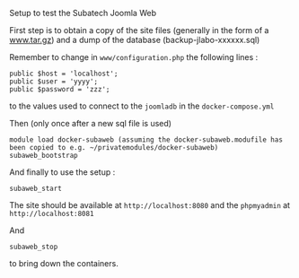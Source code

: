 Setup to test the Subatech Joomla Web

First step is to obtain a copy of the site files (generally in the form of a www.tar.gz) and a dump of the database
(backup-jlabo-xxxxxx.sql)

Remember to change in `www/configuration.php` the following lines :

```
public $host = 'localhost';
public $user = 'yyyy';
public $password = 'zzz';
```

to the values used to connect to the `joomladb` in the `docker-compose.yml`

Then (only once after a new sql file is used)
```
module load docker-subaweb (assuming the docker-subaweb.modufile has been copied to e.g. ~/privatemodules/docker-subaweb)
subaweb_bootstrap
```

And finally to use the setup : 

```
subaweb_start
```

The site should be available at `http://localhost:8080` and the `phpmyadmin` at `http://localhost:8081`


And 

```
subaweb_stop
```


to bring down the containers.
